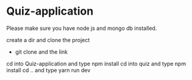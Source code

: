 # Quiz-application

Please make sure you have node js and mongo db installed.

create a dir and clone the project
 - git clone and the link
 
cd into Quiz-application and type npm install 
cd into quiz and type npm install
cd .. and type yarn run dev 

